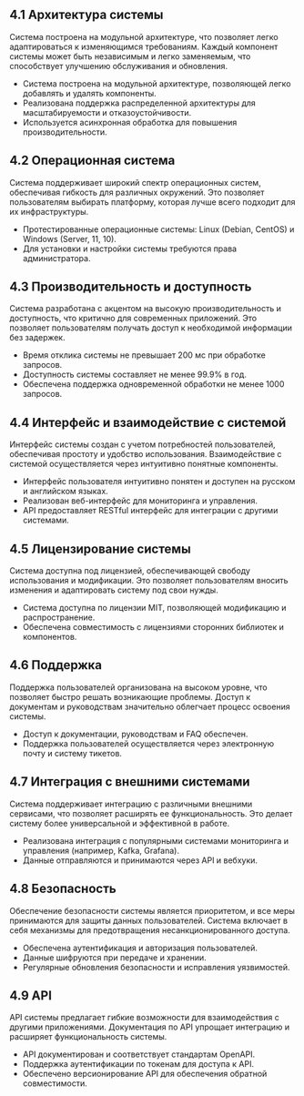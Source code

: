 ## 4.1 Архитектура системы

Система построена на модульной архитектуре, что позволяет легко адаптироваться к изменяющимся требованиям. Каждый компонент системы может быть независимым и легко заменяемым, что способствует улучшению обслуживания и обновления.

*   Система построена на модульной архитектуре, позволяющей легко добавлять и удалять компоненты.
*   Реализована поддержка распределенной архитектуры для масштабируемости и отказоустойчивости.
*   Используется асинхронная обработка для повышения производительности.

## 4.2 Операционная система

Система поддерживает широкий спектр операционных систем, обеспечивая гибкость для различных окружений. Это позволяет пользователям выбирать платформу, которая лучше всего подходит для их инфраструктуры.

*   Протестированные операционные системы: Linux (Debian, CentOS) и Windows (Server, 11, 10).
*   Для установки и настройки системы требуются права администратора.

## 4.3 Производительность и доступность

Система разработана с акцентом на высокую производительность и доступность, что критично для современных приложений. Это позволяет пользователям получать доступ к необходимой информации без задержек.

*   Время отклика системы не превышает 200 мс при обработке запросов.
*   Доступность системы составляет не менее 99.9% в год.
*   Обеспечена поддержка одновременной обработки не менее 1000 запросов.

## 4.4 Интерфейс и взаимодействие с системой

Интерфейс системы создан с учетом потребностей пользователей, обеспечивая простоту и удобство использования. Взаимодействие с системой осуществляется через интуитивно понятные компоненты.

*   Интерфейс пользователя интуитивно понятен и доступен на русском и английском языках.
*   Реализован веб-интерфейс для мониторинга и управления.
*   API предоставляет RESTful интерфейс для интеграции с другими системами.

## 4.5 Лицензирование системы

Система доступна под лицензией, обеспечивающей свободу использования и модификации. Это позволяет пользователям вносить изменения и адаптировать систему под свои нужды.

*   Система доступна по лицензии MIT, позволяющей модификацию и распространение.
*   Обеспечена совместимость с лицензиями сторонних библиотек и компонентов.

## 4.6 Поддержка

Поддержка пользователей организована на высоком уровне, что позволяет быстро решать возникающие проблемы. Доступ к документам и руководствам значительно облегчает процесс освоения системы.

*   Доступ к документации, руководствам и FAQ обеспечен.
*   Поддержка пользователей осуществляется через электронную почту и систему тикетов.

## 4.7 Интеграция с внешними системами

Система поддерживает интеграцию с различными внешними сервисами, что позволяет расширять ее функциональность. Это делает систему более универсальной и эффективной в работе.

*   Реализована интеграция с популярными системами мониторинга и управления (например, Kafka, Grafana).
*   Данные отправляются и принимаются через API и вебхуки.

## 4.8 Безопасность

Обеспечение безопасности системы является приоритетом, и все меры принимаются для защиты данных пользователей. Система включает в себя механизмы для предотвращения несанкционированного доступа.

*   Обеспечена аутентификация и авторизация пользователей.
*   Данные шифруются при передаче и хранении.
*   Регулярные обновления безопасности и исправления уязвимостей.

## 4.9 API

API системы предлагает гибкие возможности для взаимодействия с другими приложениями. Документация по API упрощает интеграцию и расширяет функциональность системы.

*   API документирован и соответствует стандартам OpenAPI.
*   Поддержка аутентификации по токенам для доступа к API.
*   Обеспечено версионирование API для обеспечения обратной совместимости.